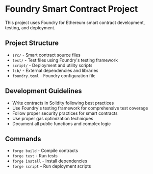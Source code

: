 # Foundry Smart Contract Project

This project uses Foundry for Ethereum smart contract development, testing, and deployment.

## Project Structure

- `src/` - Smart contract source files
- `test/` - Test files using Foundry's testing framework
- `script/` - Deployment and utility scripts
- `lib/` - External dependencies and libraries
- `foundry.toml` - Foundry configuration file

## Development Guidelines

- Write contracts in Solidity following best practices
- Use Foundry's testing framework for comprehensive test coverage
- Follow proper security practices for smart contracts
- Use proper gas optimization techniques
- Document all public functions and complex logic

## Commands

- `forge build` - Compile contracts
- `forge test` - Run tests
- `forge install` - Install dependencies
- `forge script` - Run deployment scripts
